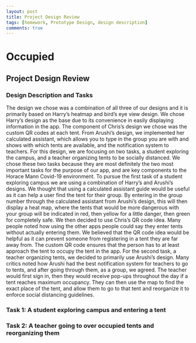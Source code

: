 ```yaml
---
layout: post
title: Project Design Review
tags: [homework, Prototype Design, design description]
comments: true
---
```


# Occupied

## Project Design Review

### Design Description and Tasks
The design we chose was a combination of all three of our designs and it is primarily based on Harry’s heatmap and bird’s eye view design. We chose Harry’s design as the base due to its convenience in easily displaying information in the app. The component of Chris’s design we chose was the custom QR codes at each tent. From Arushi’s design, we implemented her calculated assistant, which allows you to type in the group you are with and shows with which tents are available, and the notification system to teachers. For this design, we are focusing on two tasks, a student exploring the campus, and a teacher organizing tents to be socially distanced. We chose these two tasks because they are most definitely the two most important tasks for the purpose of our app, and are key components to the Horace Mann Covid-19 environment. To pursue the first task of a student exploring campus we are using a combination of Harry’s and Arushi’s designs. We thought that using a calculated assistant guide would be useful as it can help a user find the tent for their group. By entering in the group number through the calculated assistant from Arushi’s design, this will then display a heat map, where the tents that would be more dangerous with your group will be indicated in red, then yellow for a little danger, then green for completely safe. We then decided to use Chris’s QR code idea. Many people noted how using the other apps people could say they enter tents without actually entering them. We believed that the QR code idea would be helpful as it can prevent someone from registering in a tent they are far away from. The custom QR code ensures that the person has to at least approach the tent to occupy the tent in the app. For the second task, a teacher organizing tents, we decided to primarily use Arushi’s design. Many critics noted how Arushi had the best notification system for teachers to go to tents, and after going through them, as a group, we agreed. The teacher would first sign in, then they would receive pop-ups throughout the day if a tent reaches maximum occupancy. They can then use the map to find the exact place of the tent, and allow them to go to that tent and reorganize it to enforce social distancing guidelines.

### Task 1: A student exploring campus and entering a tent


### Task 2: A teacher going to over occupied tents and reorganizing them

